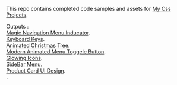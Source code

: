 This repo contains completed code samples and assets for <a href='https://github.com/abdellahslimani/Css-projects'>My Css Projects</a>.

Outputs :<br>
<a href='https://abdellahslimani.github.io/Css-projects/Magic-Navigation-Menu-Indicator/index.html' target="_blank">Magic Navigation Menu Inducator</a>.<br>
<a href='https://abdellahslimani.github.io/Css-projects/Keyboard-keys/index.html' target="_blank">Keyboard Keys</a>.<br>
<a href='https://abdellahslimani.github.io/Css-projects/Animated%20Christmas%20Tree' target="_blank">Animated Christmas Tree</a>.<br>
<a href='https://abdellahslimani.github.io/Css-projects/Modern%20Animated%20Menu%20Toggele%20Button' target="_blank">Modern Animated Menu Toggele Button</a>.<br>
<a href='https://abdellahslimani.github.io/Css-projects/Glowing%20Icons/index.html' target="_blank">Glowing Icons</a>.<br>
<a href='https://abdellahslimani.github.io/Css-projects/SideBar%20Menu/index.html' target="_blank">SideBar Menu</a>.<br>
<a href='https://abdellahslimani.github.io/Css-projects/Product%20Card%20UI%20Design/index.html' target="_blank">Product Card UI Design</a>.<br>
<a href='https://abdellahslimani.github.io/Css-projects/Keyboard-keys/index.html' target="_blank"></a>.<br>
